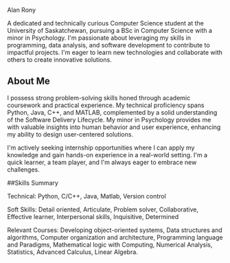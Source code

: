 Alan Rony

A dedicated and technically curious Computer Science student at the University of Saskatchewan, pursuing a BSc in Computer Science with a minor in Psychology. I'm passionate about leveraging my skills in programming, data analysis, and software development to contribute to impactful projects. I'm eager to learn new technologies and collaborate with others to create innovative solutions.

## About Me

I possess strong problem-solving skills honed through academic coursework and practical experience. My technical proficiency spans Python, Java, C++, and MATLAB, complemented by a solid understanding of the Software Delivery Lifecycle.  My minor in Psychology provides me with valuable insights into human behavior and user experience, enhancing my ability to design user-centered solutions.

I'm actively seeking internship opportunities where I can apply my knowledge and gain hands-on experience in a real-world setting. I'm a quick learner, a team player, and I'm always eager to embrace new challenges.

##Skills Summary
 
Technical: Python, C/C++, Java, Matlab, Version control 

Soft Skills: Detail oriented, Articulate, Problem solver, Collaborative, Effective learner, Interpersonal skills, Inquisitive, Determined 

Relevant Courses: Developing object-oriented systems, Data structures and algorithms, Computer organization and architecture, Programming language and Paradigms, Mathematical logic with Computing, Numerical Analysis, Statistics, Advanced Calculus, Linear Algebra.
